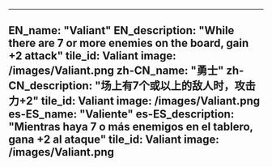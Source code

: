 ---

EN_name: "Valiant"
EN_description: "While there are 7 or more enemies on the board, gain +2 attack"
tile_id: Valiant
image: /images/Valiant.png
zh-CN_name: "勇士"
zh-CN_description: "场上有7个或以上的敌人时，攻击力+2"
tile_id: Valiant
image: /images/Valiant.png
es-ES_name: "Valiente"
es-ES_description: "Mientras haya 7 o más enemigos en el tablero, gana +2 al ataque"
tile_id: Valiant
image: /images/Valiant.png
---
